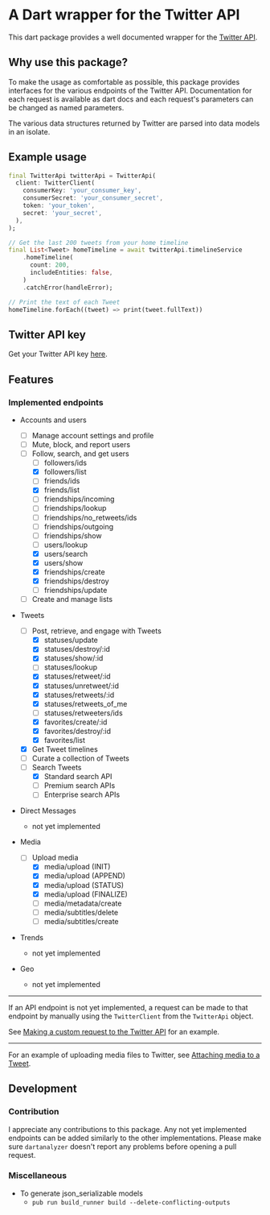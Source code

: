 # A Dart wrapper for the Twitter API

This dart package provides a well documented wrapper for the [Twitter
API](https://developer.twitter.com/).

## Why use this package?

To make the usage as comfortable as possible, this package provides interfaces
for the various endpoints of the Twitter API. Documentation for each request is
available as dart docs and each request's parameters can be changed as named
parameters.

The various data structures returned by Twitter are parsed into data models in
an isolate.

## Example usage

```dart
final TwitterApi twitterApi = TwitterApi(
  client: TwitterClient(
    consumerKey: 'your_consumer_key',
    consumerSecret: 'your_consumer_secret',
    token: 'your_token',
    secret: 'your_secret',
  ),
);

// Get the last 200 tweets from your home timeline
final List<Tweet> homeTimeline = await twitterApi.timelineService
    .homeTimeline(
      count: 200,
      includeEntities: false,
    )
    .catchError(handleError);

// Print the text of each Tweet
homeTimeline.forEach((tweet) => print(tweet.fullText))
```

## Twitter API key

Get your Twitter API key
[here](https://developer.twitter.com/en/apply-for-access).

## Features

### Implemented endpoints

- Accounts and users
  - [ ] Manage account settings and profile
  - [ ] Mute, block, and report users
  - [ ] Follow, search, and get users
    - [ ] followers/ids
    - [x] followers/list
    - [ ] friends/ids
    - [x] friends/list
    - [ ] friendships/incoming
    - [ ] friendships/lookup
    - [ ] friendships/no_retweets/ids
    - [ ] friendships/outgoing
    - [ ] friendships/show
    - [ ] users/lookup
    - [x] users/search
    - [x] users/show
    - [x] friendships/create
    - [x] friendships/destroy
    - [ ] friendships/update
  - [ ] Create and manage lists

- Tweets
  - [ ] Post, retrieve, and engage with Tweets
    - [x] statuses/update
    - [x] statuses/destroy/:id
    - [x] statuses/show/:id
    - [ ] statuses/lookup
    - [x] statuses/retweet/:id
    - [x] statuses/unretweet/:id
    - [x] statuses/retweets/:id
    - [x] statuses/retweets_of_me
    - [ ] statuses/retweeters/ids
    - [x] favorites/create/:id
    - [x] favorites/destroy/:id
    - [x] favorites/list
  - [x] Get Tweet timelines
  - [ ] Curate a collection of Tweets
  - [ ] Search Tweets
    - [x] Standard search API
    - [ ] Premium search APIs
    - [ ] Enterprise search APIs

- Direct Messages
  - not yet implemented

- Media
  - [ ] Upload media
    - [x] media/upload (INIT)
    - [x] media/upload (APPEND)
    - [x] media/upload (STATUS)
    - [x] media/upload (FINALIZE)
    - [ ] media/metadata/create
    - [ ] media/subtitles/delete
    - [ ] media/subtitles/create

- Trends
  - not yet implemented

- Geo
  - not yet implemented

---

If an API endpoint is not yet implemented, a request can be made to that
endpoint by manually using the `TwitterClient` from the `TwitterApi` object.

See [Making a custom request to the Twitter
API](https://github.com/robertodoering/twitter_api/wiki/Making-a-custom-request-to-the-Twitter-API)
for an example.

---

For an example of uploading media files to Twitter, see [Attaching media to a
Tweet](https://github.com/robertodoering/twitter_api/wiki/Attaching-media-to-a-Tweet).

## Development

### Contribution

I appreciate any contributions to this package. Any not yet implemented endpoints can
be added similarly to the other implementations.
Please make sure `dartanalyzer` doesn't report any problems before opening a pull request.

### Miscellaneous

- To generate json_serializable models
  - `pub run build_runner build --delete-conflicting-outputs`
